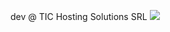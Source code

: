 dev @ TIC Hosting Solutions SRL
![](https://img.shields.io/badge/Backend-PHP-informational?style=flat&logo=php&logoColor=white&color=2bbc8a)
